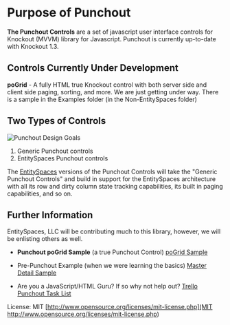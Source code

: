 Purpose of Punchout
==================================

**The Punchout Controls** are a set of javascript user interface controls for Knockout (MVVM) library for Javascript. Punchout is currently up-to-date with Knockout 1.3.

Controls Currently Under Development
---------------------
**poGrid** - A fully HTML true Knockout control with both server side and client side paging, sorting, and more. We are just getting under way. There is a sample in the Examples folder (in the Non-EntitySpaces folder)

Two Types of Controls
---------------------
![Punchout Design Goals](http://www.entityspaces.net/blog/content/binary/WindowsLiveWriter/4c131d011ab1_EE97/architecture_2.png)

1. Generic Punchout controls
2. EntitySpaces Punchout controls

The [EntitySpaces](http://www.entityspaces.net/) versions of the Punchout Controls will take the "Generic Punchout Controls" and build in support for the EntitySpaces architecture with all its row and dirty column state tracking capabilities, its built in paging capabilities, and so on.

Further Information
---------------------

EntitySpaces, LLC will be contributing much to this library, however, we will be enlisting others as well. 

 * **Punchout poGrid Sample** (a true Punchout Control)
    [poGrid Sample](http://www.entityspaces.net/Punchout/examples/Non-EntitySpaces/SampleGrid.htm) 

 * Pre-Punchout Example (when we were learning the basics)
 	[Master Detail Sample](http://www.entityspaces.net/portal/Products/Features/EntitySpacesKnockout.aspx)
	
 * Are you a JavaScript/HTML Guru? If so why not help out? 
    [Trello Punchout Task List](https://trello.com/#board/punchout/4ed2e790d8f7b81f3000cfa9)

License: MIT [http://www.opensource.org/licenses/mit-license.php](MIT http://www.opensource.org/licenses/mit-license.php)
